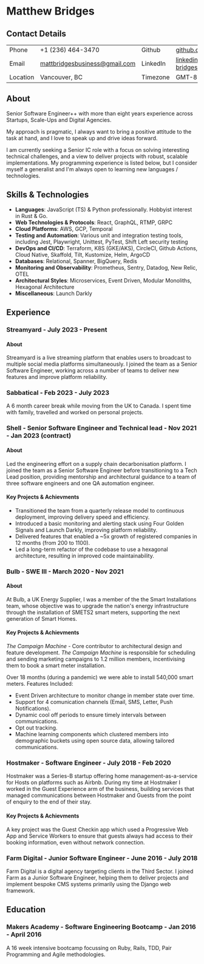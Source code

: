 # Matthew Bridges

## Contact Details

| | | | |
| --------- | ----------- | ------- | -------- |
| Phone | +1 (236) 464-3470 | Github | [github.com/itsindigo](https://github.com/itsindigo) |
| Email | [mattbridgesbusiness@gmail.com](mailto:mattbridgesbusiness@gmail.com) | LinkedIn | [linkedin.com/matthew-bridges](https://www.linkedin.com/in/matthew-bridges/)
| Location | Vancouver, BC | Timezone | GMT-8 (Flexible +2)  |


## About

Senior Software Engineer++ with more than eight years experience across Startups, Scale-Ups and Digital Agencies.

My approach is pragmatic, I always want to bring a positive attitude to the task at hand, and I love to speak up and drive ideas forward.

I am currently seeking a Senior IC role with a focus on solving interesting technical challenges, and a view to deliver projects with robust, scalable implementations. My programming experience is listed below, but I consider myself a generalist and I'm always open to learning new languages / technologies.

## Skills & Technologies

- **Languages**: JavaScript (TS) & Python professionally. Hobbyist interest in Rust & Go.
- **Web Technologies & Protocols**: React, GraphQL, RTMP, GRPC
- **Cloud Platforms**: AWS, GCP, Temporal
- **Testing and Automation**: Various unit and integration testing tools, including Jest, Playwright, Unittest, PyTest, Shift Left security testing
- **DevOps and CI/CD**: Terraform, K8S (GKE/AKS), CircleCI, Github Actions, Cloud Native, Skaffold, Tilt, Kustomize, Helm, ArgoCD
- **Databases**: Relational, Spanner, BigQuery, Redis
- **Monitoring and Observability**: Prometheus, Sentry, Datadog, New Relic, OTEL
- **Architectural Styles**: Microservices, Event Driven, Modular Monoliths, Hexagonal Architecture
- **Miscellaneous**: Launch Darkly

## Experience

### Streamyard - July 2023 - Present

#### About

Streamyard is a live streaming platform that enables users to broadcast to multiple social media platforms simultaneously. I joined the team as a Senior Software Engineer, working across a number of teams to deliver new features and improve platform reliability.

### Sabbatical - Feb 2023 - July 2023

A 6 month career break while moving from the UK to Canada. I spent time with family, travelled and worked on personal projects.

### Shell - Senior Software Engineer and Technical lead - Nov 2021 - Jan 2023 (contract)

#### About

Led the engineering effort on a supply chain decarbonisation platform. I joined the team as a Senior Software Engineer before transitioning to a Tech Lead position, providing mentorship and architectural guidance to a team of three software engineers and one QA automation engineer.

#### Key Projects & Achievments

- Transitioned the team from a quarterly release model to continuous deployment, improving delivery speed and efficiency.
- Introduced a basic monitoring and alerting stack using Four Golden Signals and Launch Darkly, improving platform reliability.
- Delivered features that enabled a ~5x growth of registered companies in 12 months (from 200 to 1100).
- Led a long-term refactor of the codebase to use a hexagonal architecture, resulting in improved code maintainability.

### Bulb - SWE III - March 2020 - Nov 2021

#### About

At Bulb, a UK Energy Supplier, I was a member of the the Smart Installations team, whose objective was to upgrade the nation's energy infrastructure through the installation of SMETS2 smart meters, supporting the next generation of Smart Homes.

#### Key Projects & Achievments

*The Campaign Machine* - Core contributor to architectural design and feature development. *The Campaign Machine* is responsible for scheduling and sending marketing campaigns to 1.2 million members, incentivising them to book a smart meter installation.

Over 18 months (during a pandemic) we were able to install 540,000 smart meters. Features Included:
  
- Event Driven architecture to monitor change in member state over time.
- Support for 4 comunication channels (Email, SMS, Letter, Push Notifications).
- Dynamic cool off periods to ensure timely intervals between communications.
- Opt out tracking.
- Machine learning components which clustered members into demographic buckets using open source data, allowing tailored communications.


### Hostmaker - Software Engineer - July 2018 - Feb 2020

Hostmaker was a Series-B startup offering home management-as-a-service for Hosts on platforms such as Airbnb. During my time at Hostmaker I worked in the Guest Experience arm of the business, building services that managed communications between Hostmaker and Guests from the point of enquiry to the end of their stay.

#### Key Projects & Achievments

A key project was the Guest Checkin app which used a Progressive Web App and Service Workers to ensure that guests always had access to their booking information, even without network connection.

### Farm Digital - Junior Software Engineer - June 2016 - July 2018

Farm Digital is a digital agency targeting clients in the Third Sector. I joined Farm as a Junior Software Engineer, helping them to deliver projects and implement bespoke CMS systems primarily using the Django web framework.

## Education

### Makers Academy - Software Engineering Bootcamp - Jan 2016 - April 2016

A 16 week intensive bootcamp focussing on Ruby, Rails, TDD, Pair Programming and Agile methodologies.